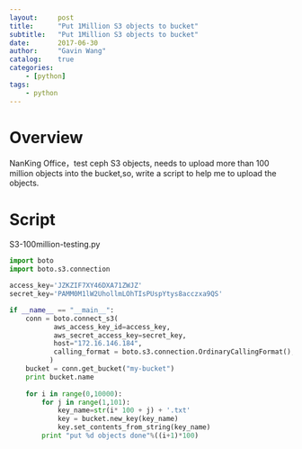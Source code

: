 ```yaml
---
layout:     post
title:      "Put 1Million S3 objects to bucket"
subtitle:   "Put 1Million S3 objects to bucket"
date:       2017-06-30
author:     "Gavin Wang"
catalog:    true
categories:
    - [python]
tags:
    - python
---
```




# Overview

NanKing Office，test ceph S3 objects, needs to upload more than 100 million objects into the bucket,so, write a script to help me to upload the objects.



# Script

S3-100million-testing.py

```python
import boto
import boto.s3.connection

access_key='JZKZIF7XY46DXA71ZWJZ'
secret_key='PAMM0M1lW2UhollmLOhTIsPUspYtys8acczxa9QS'

if __name__ == "__main__":
    conn = boto.connect_s3(
           aws_access_key_id=access_key,
           aws_secret_access_key=secret_key,
           host="172.16.146.184",
           calling_format = boto.s3.connection.OrdinaryCallingFormat(),
          )
    bucket = conn.get_bucket("my-bucket")
    print bucket.name
    
    for i in range(0,10000):
        for j in range(1,101):
            key_name=str(i* 100 + j) + '.txt'
            key = bucket.new_key(key_name)
            key.set_contents_from_string(key_name)
        print "put %d objects done"%((i+1)*100)
```
